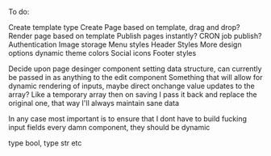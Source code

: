 

To do:

Create template type
Create Page based on template, drag and drop?
Render page based on template
Publish pages instantly? 
CRON job publish? 
Authentication
Image storage
Menu styles
Header Styles
More design options
dynamic theme colors
Social icons
Footer styles



Decide upon page desinger component setting data structure, can currently be passed in as anything to the edit component
Something that will allow for dynamic rendering of inputs, maybe direct onchange value updates to the array? Like a temporary array then on saving I pass it back and replace the original one, that way I'll always maintain sane data

In any case most important is to ensure that I dont have to build fucking input fields every damn component, they should be dynamic

type bool, type str etc